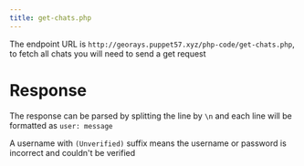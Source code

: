 ```yaml
---
title: get-chats.php
---
```


The endpoint URL is `http://georays.puppet57.xyz/php-code/get-chats.php`, to fetch all chats you will need to send a get request

# Response

The response can be parsed by splitting the line by `\n` and each line will be formatted as `user: message`

A username with `(Unverified)` suffix means the username or password is incorrect and couldn't be verified
